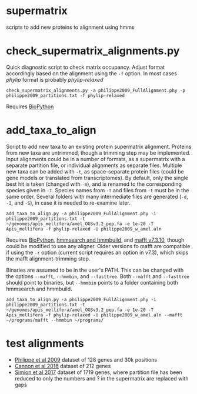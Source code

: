 # supermatrix #
scripts to add new proteins to alignment using hmms

# check_supermatrix_alignments.py #
Quick diagnostic script to check matrix occupancy. Adjust format accordingly based on the alignment using the `-f` option. In most cases *phylip* format is probably *phylip-relaxed*

`check_supermatrix_alignments.py -a philippe2009_FullAlignment.phy -p philippe2009_partitions.txt -f phylip-relaxed`

Requires [BioPython](http://biopython.org/wiki/Download)

# add_taxa_to_align #
Script to add new taxa to an existing protein supermatrix alignment. Proteins from new taxa are untrimmed, though a trimming step may be implemented. Input alignments could be in a number of formats, as a supermatrix with a separate partition file, or individual alignments as separate files. Multiple new taxa can be added with `-t`, as space-separate protein files (could be gene models or translated from transcriptomes). By default, only the single best hit is taken (changed with `-m`), and is renamed to the corresponding species given in `-T`. Species names from `-T` and files from `-t` must be in the same order. Several folders with many intermediate files are generated (`-d`, `-I`, and `-S`), in case it is needed to re-examine later.

`add_taxa_to_align.py -a philippe2009_FullAlignment.phy -i philippe2009_partitions.txt -t ~/genomes/apis_mellifera/amel_OGSv3.2_pep.fa -e 1e-20 -T Apis_mellifera -f phylip-relaxed -U philippe2009_w_amel.aln`

Requires [BioPython](http://biopython.org/wiki/Download), [hmmsearch and hmmbuild](http://hmmer.org/), and [mafft v7.3.10](http://mafft.cbrc.jp/alignment/software/source.html), though could be modified to use any aligner. Older versions fo mafft are compatible if using the `-r` option  (current script requires an option in v7.3), which skips the mafft alignment-trimming step.

Binaries are assumed to be in the user's PATH. This can be changed with the options `--mafft`, `--hmmbin`, and `--fasttree`. Both `--mafft` and `--fasttree` should point to binaries, but `--hmmbin` points to a folder containing both hmmsearch and hmmbuild.

`add_taxa_to_align.py -a philippe2009_FullAlignment.phy -i philippe2009_partitions.txt -t ~/genomes/apis_mellifera/amel_OGSv3.2_pep.fa -e 1e-20 -T Apis_mellifera -f phylip-relaxed -U philippe2009_w_amel.aln --mafft ~/programs/mafft --hmmbin ~/programs/`

# test alignments #
* [Philippe et al 2009](https://www.sciencedirect.com/science/article/pii/S0960982209008057) dataset of 128 genes and 30k positions
* [Cannon et al 2016](http://www.nature.com/nature/journal/v530/n7588/full/nature16520.html) dataset of 212 genes
* [Simion et al 2017](https://github.com/psimion/SuppData_Metazoa_2017) dataset of 1719 genes, where partition file has been reduced to only the numbers and ? in the supermatrix are replaced with gaps
